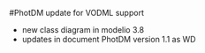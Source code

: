 #PhotDM update for VODML support 
- new class diagram in modelio 3.8
- updates in document PhotDM version 1.1 as WD 

